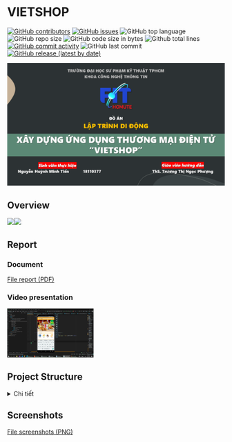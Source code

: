 # VIETSHOP

[![GitHub contributors](https://img.shields.io/github/contributors/TienNHM/VietShop)](https://github.com/TienNHM/VietShop/graphs/contributors)
[![GitHub issues](https://img.shields.io/github/issues/TienNHM/VietShop?color=red)](https://github.com/TienNHM/VietShop/issues)
![GitHub top language](https://img.shields.io/github/languages/top/TienNHM/VietShop?color=cyan)
![GitHub repo size](https://img.shields.io/github/repo-size/TienNHM/VietShop)
![GitHub code size in bytes](https://img.shields.io/github/languages/code-size/TienNHM/VietShop)
![Github total lines](https://sloc.xyz/github/TienNHM/VietShop)
[![GitHub commit activity](https://img.shields.io/github/commit-activity/m/TienNHM/VietShop?color=g)](https://github.com/TienNHM/VietShop/graphs/code-frequency)
![GitHub last commit](https://img.shields.io/github/last-commit/TienNHM/VietShop?color=yellow)
[![GitHub release (latest by date)](https://img.shields.io/github/v/release/TienNHM/VietShop)](https://github.com/TienNHM/VietShop/releases)

<img src="./Report/images/Report.png" alt="VietShop">

## Overview
<img src="https://img.icons8.com/color/48/000000/java-coffee-cup-logo.png"/><img src="https://img.icons8.com/color/48/000000/android-os.png"/>

## Report
### Document
[File report (PDF)](./BaoCao_18110377.pdf)
### Video presentation
<a href="https://drive.google.com/file/d/14kYP4jxZJ2verUmICFSzUm9oQOFPj9YP/view?usp=sharing">
  <img src="./Report/images/video.png" alt="VietShop" width="200px">
</a>


## Project Structure

<details>
  <summary> Chi tiết </summary>


  ``` bash
hcmute.edu.vn.id18110377
│   MainActivity.java
│
├───activity
│       AccountInfoActivity.java
│       AccountSettings.java
│       BillHistory.java
│       CartDetail.java
│       ChangeLanguage.java
│       FirebaseActivity.java
│       ForgotPassword.java
│       Help.java
│       LogIn.java
│       ProductDetail.java
│       SearchResult.java
│       SignUp.java
│
├───adapter
│       BillAdapter.java
│       CartAdapter.java
│       NotificationAdapter.java
│       ProductAdapter.java
│       ProductTypeAdapter.java
│       RecyleItemViewAdapter.java
│
├───dbhelper
│       AccountDbHelper.java
│       BillDbHelper.java
│       CartDbHelper.java
│       DbHelper.java
│       DiscountDbHelper.java
│       NotificationDbHelper.java
│       ProductDbHelper.java
│       ProductImageDbHelper.java
│       ProductTypeDbHelper.java
│       PromoDbHelper.java
│       ReviewDbHelper.java
│       StoreDbHelper.java
│       UserDbHelper.java
│
├───entity
│       Account.java
│       Bill.java
│       Cart.java
│       Discount.java
│       MenuItem.java
│       Notification.java
│       Product.java
│       ProductType.java
│       Promo.java
│       Review.java
│       Store.java
│       User.java
│
├───fragment
│       CartFragment.java
│       DiscountFragment.java
│       HomeFragment.java
│       MenuFragment.java
│       MessageBoxFragment.java
│       NotificationFragment.java
│
└───utilities
        AccountSessionManager.java
        AppUtilities.java
        ImageConverter.java
```

</details>

## Screenshots
[File screenshots (PNG)](./Report/images)